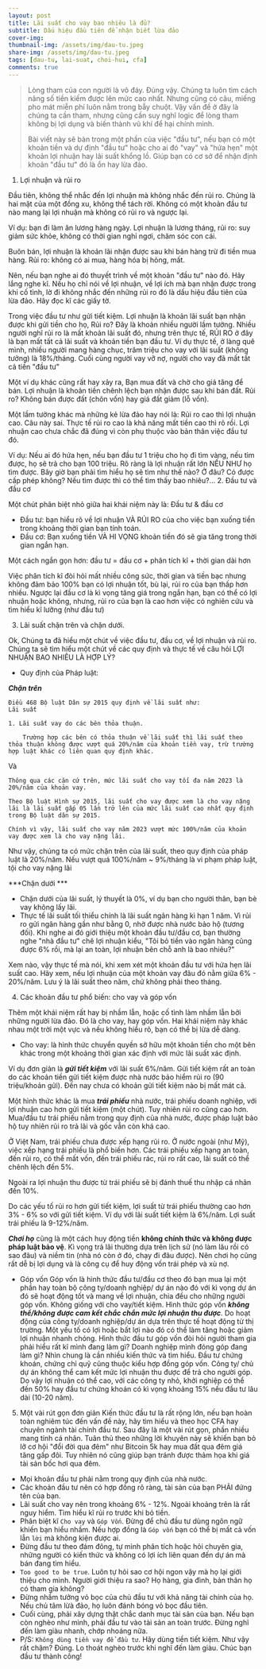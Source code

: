 ```yaml
---
layout: post
title: Lãi suất cho vay bao nhiêu là đủ? 
subtitle: Dấu hiệu đầu tiên để nhận biết lừa đảo
cover-img: 
thumbnail-img: /assets/img/dau-tu.jpeg
share-img: /assets/img/dau-tu.jpeg
tags: [dau-tu, lai-suat, choi-hui, cfa]
comments: true
---
```


> Lòng tham của con người là vô đáy. Đúng vậy. Chúng ta luôn tìm cách nâng số tiền kiếm được lên mức cao nhất. Nhưng cũng có câu, miếng pho mát miễn phí luôn nằm trong bẫy chuột. Vậy vấn đề ở đây là chúng ta cần tham, nhưng cũng cần suy nghĩ logic để lòng tham không bị lợi dụng và biến thành vũ khí để hại chính mình.
>
> Bài viết này sẽ bàn trong một phần của việc "đầu tư", nếu bạn có một khoản tiền và dự định "đầu tư" hoặc cho ai đó "vay" và "hứa hẹn" một khoản lợi nhuận hay lãi suất khổng lồ. Giúp bạn có cơ sở để nhận định khoản "đầu tư" đó là ổn hay lừa đảo.
>
1. Lợi nhuận và rủi ro

Đầu tiên, không thể nhắc đến lợi nhuận mà không nhắc đến rủi ro. Chúng là hai mặt của một đồng xu, không thể tách rời. Không có một khoản đầu tư nào mang lại lợi nhuận mà không có rủi ro và ngược lại. 

Ví dụ: bạn đi làm ăn lương hàng ngày. Lợi nhuận là lương tháng, rủi ro: suy giảm sức khỏe, không có thời gian nghỉ ngơi, chăm sóc con cái.

Buôn bán, lợi nhuận là khoản lãi nhận được sau khi bán hàng trừ đi tiền mua hàng. Rủi ro: không có ai mua, hàng hóa bị hỏng, mất.

Nên, nếu bạn nghe ai đó thuyết trình về một khoản "đầu tư" nào đó. Hãy lắng nghe kĩ. Nếu họ chỉ nói về lợi nhuận, về lợi ích mà bạn nhận được trong khi cố tình, lờ đi không nhắc đến những rủi ro đó là dấu hiệu đầu tiên của lừa đảo. Hãy đọc kĩ các giấy tờ. 

Trong việc đầu tư như gửi tiết kiệm. Lợi nhuận là khoản lãi suất bạn nhận được khi gửi tiền cho họ, Rủi ro? Đây là khoản nhiều người lầm tưởng. Nhiều người nghĩ rủi ro là mất khoản lãi suất đó, nhưng trên thực tế, RỦI RO ở đây là bạn mất tất cả lãi suất và khoản tiền bạn đầu tư. 
Ví dụ thực tế, ở làng quê mình, nhiều người mang hàng chục, trăm triệu cho vay với lãi suất (không tưởng) là 18%/tháng. Cuối cùng người vay vỡ nợ, người cho vay đã mất tất cả tiền "đầu tư"

Một ví dụ khác cũng rất hay xảy ra, Bạn mua đất và chờ cho giá tăng để bán. Lợi nhuận là khoản tiền chênh lệch bạn nhận được sau khi bán đất. Rủi ro? Không bán được đất (chôn vốn) hay giá đất giảm (lỗ vốn).

Một lầm tưởng khác mà những kẻ lừa đảo hay nói là: Rủi ro cao thì lợi nhuận cao. Câu này sai. Thực tế rủi ro cao là khả năng mất tiền cao thì rõ rồi. Lợi nhuận cao chưa chắc đã đúng vì còn phụ thuộc vào bản thân việc đầu tư đó. 

Ví dụ: Nếu ai đó hứa hẹn, nếu bạn đầu tư 1 triệu cho họ đi tìm vàng, nếu tìm được, họ sẽ trả cho bạn 100 triệu. Rõ ràng là lợi nhuận rất lớn NẾU NHƯ họ tìm được. Bây giờ bạn phải tìm hiểu họ sẽ tìm như thế nào? Ở đâu? Có được cấp phép không? Nếu tìm được thì có thể tìm thấy bao nhiêu?... 
2. Đầu tư và đầu cơ

Một chút phân biệt nhỏ giữa hai khái niệm này là: Đầu tư & đầu cơ
- Đầu tư: bạn hiểu rõ về lợi nhuận VÀ RỦI RO của cho việc bạn xuống tiền trong khoảng thời gian bạn tính toán. 
- Đầu cơ: Bạn xuống tiền VÀ HI VỌNG khoản tiền đó sẽ gia tăng trong thời gian ngắn hạn. 

Một cách ngắn gọn hơn: đầu tư = đầu cơ + phân tích kĩ + thời gian dài hơn

Việc phân tích kĩ đòi hỏi mất nhiều công sức, thời gian và tiền bạc nhưng không đảm bảo 100% bạn có lợi nhuận tốt, bù lại, rủi ro của bạn thấp hơn nhiều. Ngược lại đầu cơ là kì vọng tăng giá trong ngắn hạn, bạn có thể có lợi nhuận hoặc không, nhưng, rủi ro của bạn là cao hơn việc có nghiên cứu và tìm hiểu kĩ lưỡng (như đầu tư)

3. Lãi suất chặn trên và chặn dưới.

Ok, Chúng ta đã hiểu một chút về việc đầu tư, đầu cơ, về lợi nhuận và rủi ro. Chúng ta sẽ tìm hiểu một chút về các quy định và thực tế về câu hỏi LỢI NHUẬN BAO NHIÊU LÀ HỢP LÝ?

- Quy định của Pháp luật: 

***Chặn trên***
```
Điều 468 Bộ luật Dân sự 2015 quy định về lãi suất như:
Lãi suất

1. Lãi suất vay do các bên thỏa thuận.

    Trường hợp các bên có thỏa thuận về lãi suất thì lãi suất theo thỏa thuận không được vượt quá 20%/năm của khoản tiền vay, trừ trường hợp luật khác có liên quan quy định khác.
```
Và 
```
Thông qua các căn cứ trên, mức lãi suất cho vay tối đa năm 2023 là 20%/năm của khoản vay.

Theo Bộ luật Hình sự 2015, lãi suất cho vay được xem là cho vay nặng lãi là lãi suất gấp 05 lần trở lên của mức lãi suất cao nhất quy định trong Bộ luật dân sự 2015.

Chính vì vậy, lãi suất cho vay năm 2023 vượt mức 100%/năm của khoản vay được xem là cho vay nặng lãi.

```
Như vậy, chúng ta có mức chặn trên của lãi suất, theo quy định của pháp luật là 20%/năm. Nếu vượt quá 100%/năm ~ 9%/tháng là vi phạm pháp luật, tội cho vay nặng lãi

***Chặn dưới ***
- Chặn dưới của lãi suất, lý thuyết là 0%, ví dụ bạn cho người thân, bạn bè vay không lấy lãi. 
- Thực tế lãi suất tối thiểu chính là lãi suất ngân hàng kì hạn 1 năm. Vì rủi ro gửi ngân hàng gần như bằng 0, nhờ được nhà nước bảo hộ (tương đối). Khi nghe ai đó giới thiệu một khoản đầu tư/đầu cơ, bạn thường nghe "nhà đầu tư" chê lợi nhuận kiểu, "Tôi bỏ tiền vào ngân hàng cũng được 6% rồi, mà lại an toàn, lợi nhuận bên chỗ anh là bao nhiêu?"

Xem nào, vậy thực tế mà nói, khi xem xét một khoản đầu tư với hứa hẹn lãi suất cao. Hãy xem, nếu lợi nhuận của một khoản vay đâu đó nằm giữa 6% - 20%/năm. Lưu ý là lãi suất theo năm, chứ không phải theo tháng.

4. Các khoản đầu tư phổ biến: cho vay và góp vốn

Thêm một khái niệm rất hay bị nhầm lẫn, hoặc cố tình làm nhầm lẫn bởi những người lừa đảo. Đó là cho vay, hay góp vốn. Hai khái niệm này khác nhau một trời một vực và nếu không hiểu rõ, bạn có thể bị lừa dễ dàng.

- Cho vay: là hình thức chuyển quyền sở hữu một khoản tiền cho một bên khác trong một khoảng thời gian xác định với mức lãi suất xác định.

Ví dụ đơn giản là ***gửi tiết kiệm*** với lãi suất 6%/năm. Gửi tiết kiệm rất an toàn do các khoản tiền gửi tiết kiệm được nhà nước bảo hiểm rủi ro (90 triệu/khoản gửi). Đến nay chưa có khoản gửi tiết kiệm nào bị mất mát cả.

Một hình thức khác là mua ***trái phiếu*** nhà nước, trái phiếu doanh nghiệp, với lợi nhuận cao hơn gửi tiết kiệm (một chút). Tuy nhiên rủi ro cũng cao hơn. Mua/đầu tư trái phiếu nằm trong quy định của nhà nước, được pháp luật bảo hộ tuy nhiên rủi ro trả lãi và gốc vẫn còn khá cao.

Ở Việt Nam, trái phiếu chưa được xếp hạng rủi ro. Ở nước ngoài (như Mỹ), việc xếp hạng trái phiếu là phổ biến hơn. Các trái phiếu xếp hạng an toàn, đến rủi ro, có thể mất vốn, đến trái phiếu rác, rủi ro rất cao, lãi suất có thể chênh lệch đến 5%. 

Ngoài ra lợi nhuận thu được từ trái phiếu sẽ bị đánh thuế thu nhập cá nhân đến 10%.

Do các yếu tố rủi ro hơn gửi tiết kiệm, lợi suất từ trái phiếu thường cao hơn 3% - 6% so với gửi tiết kiệm. Ví dụ với lãi suất tiết kiệm là 6%/năm. Lợi suất trái phiếu là 9-12%/năm.

***Chơi họ*** cũng là một cách huy động tiền __không chính thức và không được pháp luật bảo vệ__. Kì vọng trả lãi thường dựa trên lịch sử (nó làm lâu rồi có sao đâu) và niềm tin (nhà nó còn ở đó, chạy đi đâu được). Nên chơi họ cũng rất dễ bị lợi dụng và là công cụ để huy động vốn trái phép và xù nợ.

- Góp vốn
Góp vốn là hình thức đầu tư/đầu cơ theo đó bạn mua lại một phần hay toàn bộ công ty/doanh nghiệp/ dự án nào đó với kì vọng dự án đó sẽ hoạt động tốt và mang về lợi nhuận, chia đều cho những người góp vốn.
Không giống với cho vay/tiết kiệm. Hình thức góp vốn ***không thể/không được cam kết chắc chắn mức lợi nhuận thu được***. Do hoạt động của công ty/doanh nghiệp/dự án dựa trên thực tế hoạt động từ thị trường. Một yếu tố có lợi hoặc bất lợi nào đó có thể làm tăng hoặc giảm lợi nhuận nhanh chóng. Hình thức đầu tư góp vốn đòi hỏi người tham gia phải hiểu rất kĩ mình đang làm gì? Doanh nghiệp mình đóng góp đang làm gì? Nhìn chung là cần nhiều kiến thức và tìm hiểu.
Đầu tư chứng khoán, chứng chỉ quỹ cũng thuộc kiểu hợp đồng góp vốn. Công ty/ chủ dự án không thể cam kết mức lợi nhuận thu được để trả cho người góp. Do vậy lợi nhuận có thể cao, với các công ty nhỏ, khởi nghiệp có thể đến 50% hay đầu tư chứng khoán có kì vọng khoảng 15% nếu đầu tư lâu dài (10-20 năm). 

5. Một vài rút gọn đơn giản
Kiến thức đầu tư là rất rộng lớn, nếu bạn hoàn toàn nghiêm túc đến vấn đề này, hãy tìm hiểu và theo học CFA hay chuyên ngành tài chính đầu tư. Sau đây là một vài rút gọn, phần nhiều mang tính cá nhân. Tuân thủ theo những lời khuyên này sẽ khiến bạn bỏ lỡ cơ hội "đổi đời qua đêm" như Bitcoin 5k hay mua đất qua đêm giá tăng gấp đôi. Tuy nhiên nó cũng giúp bạn tránh được thảm họa khi giá tài sản bốc hơi qua đêm. 

- Mọi khoản đầu tư phải nằm trong quy định của nhà nước.
- Các khoản đầu tư nên có hợp đồng rõ ràng, tài sản của bạn PHẢI đứng tên của bạn.
- Lãi suất cho vay nên trong khoảng 6% - 12%. Ngoài khoảng trên là rất nguy hiểm. Tìm hiểu kĩ rủi ro trước khi bỏ tiền.
- Phân biệt kĩ `Cho vay` và `Góp Vốn`. Đừng để chủ đầu tư dùng ngôn ngữ khiến bạn hiểu nhầm. Nếu hợp đồng là `Góp vốn` bạn có thể bị mất cả vốn lẫn `lời` mà không kiện được ai. 
- Đừng đầu tư theo đám đông, tự mình phân tích hoặc hỏi chuyên gia, những người có kiến thức và không có lợi ích liên quan đến dự án mà bán đang tìm hiểu. 
- `Too good to be true`. Luôn tự hỏi sao cơ hội ngon vậy mà họ lại giới thiệu cho mình. Người giới thiệu ra sao? Họ hàng, gia đình, bản thân họ có tham gia không?
- Đừng nhầm tưởng vỏ bọc của chủ đầu tư với khả năng tài chính của họ. Nếu chủ tâm lừà đảo, họ luôn đánh bóng vỏ bọc đầu tiên. 
- Cuối cùng, phải xây dựng thật chắc danh mục tài sản của bạn. Nếu bạn còn nghèo như mình, phải đầu tư vào tài sản an toàn trước. Đừng nghĩ đến làm giàu nhanh, chớp nhoáng nữa.
- P/S: `Không dùng tiền vay để đầu tư`. Hãy dùng tiền tiết kiệm. Như vậy rất chậm? Đúng. Lo thoát nghèo trước khi nghĩ đến làm giàu.
Chúc bạn đầu tư thành công!
